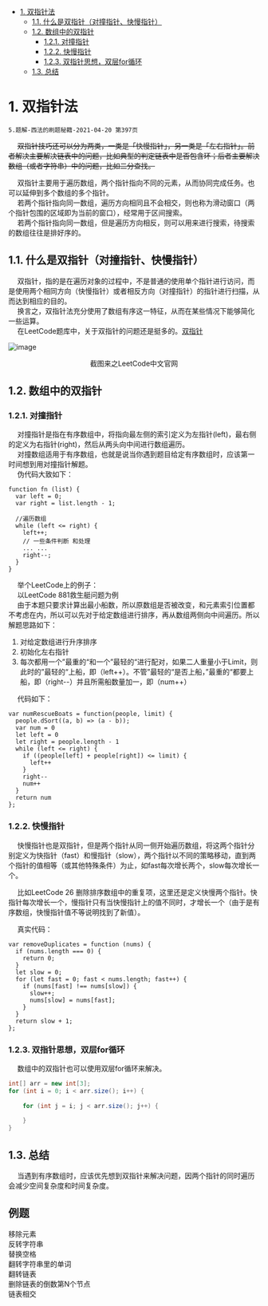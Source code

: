
<!-- TOC -->

- [1. 双指针法](#1-双指针法)
    - [1.1. 什么是双指针（对撞指针、快慢指针）](#11-什么是双指针对撞指针快慢指针)
    - [1.2. 数组中的双指针](#12-数组中的双指针)
        - [1.2.1. 对撞指针](#121-对撞指针)
        - [1.2.2. 快慢指针](#122-快慢指针)
        - [1.2.3. 双指针思想，双层for循环](#123-双指针思想双层for循环)
    - [1.3. 总结](#13-总结)

<!-- /TOC -->


# 1. 双指针法
<!-- 
算法一招鲜——双指针问题
https://zhuanlan.zhihu.com/p/71643340
https://www.cnblogs.com/kyoner/p/11087755.html
-->

`5.题解-西法的刷题秘籍-2021-04-20 第397页`  

&emsp; ~~双指针技巧还可以分为两类，一类是「快慢指针」，另一类是「左右指针」。前者解决主要解决链表中的问题，比如典型的判定链表中是否包含环；后者主要解决数组（或者字符串）中的问题，比如二分查找。~~  

&emsp; 双指针主要用于遍历数组，两个指针指向不同的元素，从而协同完成任务。也可以延伸到多个数组的多个指针。  
&emsp; 若两个指针指向同一数组，遍历方向相同且不会相交，则也称为滑动窗口（两个指针包围的区域即为当前的窗口），经常用于区间搜索。  
&emsp; 若两个指针指向同一数组，但是遍历方向相反，则可以用来进行搜索，待搜索的数组往往是排好序的。  

## 1.1. 什么是双指针（对撞指针、快慢指针）
&emsp; 双指针，指的是在遍历对象的过程中，不是普通的使用单个指针进行访问，而是使用两个相同方向（快慢指针）或者相反方向（对撞指针）的指针进行扫描，从而达到相应的目的。  
&emsp; 换言之，双指针法充分使用了数组有序这一特征，从而在某些情况下能够简化一些运算。  
&emsp; 在LeetCode题库中，关于双指针的问题还是挺多的。[双指针](https://leetcode-cn.com/tag/two-pointers/problemset/)     

![image](https://gitee.com/wt1814/pic-host/raw/master/algorithm/function-55.png)  
<center>截图来之LeetCode中文官网</center>  


## 1.2. 数组中的双指针
### 1.2.1. 对撞指针
&emsp; 对撞指针是指在有序数组中，将指向最左侧的索引定义为左指针(left)，最右侧的定义为右指针(right)，然后从两头向中间进行数组遍历。  
&emsp; 对撞数组适用于有序数组，也就是说当你遇到题目给定有序数组时，应该第一时间想到用对撞指针解题。  
&emsp; 伪代码大致如下：

```
function fn (list) {
  var left = 0;
  var right = list.length - 1;

  //遍历数组
  while (left <= right) {
    left++;
    // 一些条件判断 和处理
    ... ...
    right--;
  }
}
```

&emsp; 举个LeetCode上的例子：  
&emsp; 以LeetCode 881救生艇问题为例  
&emsp; 由于本题只要求计算出最小船数，所以原数组是否被改变，和元素索引位置都不考虑在内，所以可以先对于给定数组进行排序，再从数组两侧向中间遍历。所以解题思路如下：  

1. 对给定数组进行升序排序  
2. 初始化左右指针
3. 每次都用一个”最重的“和一个”最轻的“进行配对，如果二人重量小于Limit，则此时的”最轻的“上船，即（left++）。不管”最轻的“是否上船，”最重的“都要上船，即（right--）并且所需船数量加一，即（num++）  

&emsp; 代码如下：  

```
var numRescueBoats = function(people, limit) {
  people.dSort((a, b) => (a - b));
  var num = 0
  let left = 0
  let right = people.length - 1
  while (left <= right) {
    if ((people[left] + people[right]) <= limit) {
      left++
    }
    right--
    num++
  }
  return num
};
```

### 1.2.2. 快慢指针  
&emsp; 快慢指针也是双指针，但是两个指针从同一侧开始遍历数组，将这两个指针分别定义为快指针（fast）和慢指针（slow），两个指针以不同的策略移动，直到两个指针的值相等（或其他特殊条件）为止，如fast每次增长两个，slow每次增长一个。  

&emsp; 比如LeetCode 26 删除排序数组中的重复项，这里还是定义快慢两个指针。快指针每次增长一个，慢指针只有当快慢指针上的值不同时，才增长一个（由于是有序数组，快慢指针值不等说明找到了新值）。  

&emsp; 真实代码：  

```
var removeDuplicates = function (nums) {
  if (nums.length === 0) {
    return 0;
  }
  let slow = 0;
  for (let fast = 0; fast < nums.length; fast++) {
    if (nums[fast] !== nums[slow]) {
      slow++;
      nums[slow] = nums[fast];
    }
  }
  return slow + 1;
};
```

### 1.2.3. 双指针思想，双层for循环

&emsp; 数组中的双指针也可以使用双层for循环来解决。  

```java
int[] arr = new int[3];
for (int i = 0; i < arr.size(); i++) {
    
    for (int j = i; j < arr.size(); j++) {
        
    }
}
```

## 1.3. 总结  
&emsp; 当遇到有序数组时，应该优先想到双指针来解决问题，因两个指针的同时遍历会减少空间复杂度和时间复杂度。  

## 例题  
移除元素  
反转字符串  
替换空格  
翻转字符串里的单词  
翻转链表  
删除链表的倒数第N个节点  
链表相交  